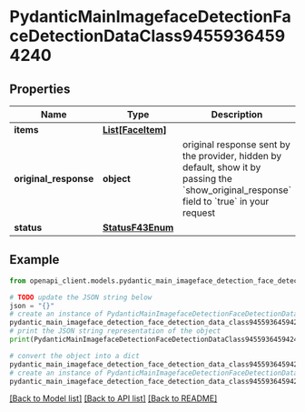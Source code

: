 # PydanticMainImagefaceDetectionFaceDetectionDataClass94559364594240


## Properties

Name | Type | Description | Notes
------------ | ------------- | ------------- | -------------
**items** | [**List[FaceItem]**](FaceItem.md) |  | [optional] 
**original_response** | **object** | original response sent by the provider, hidden by default, show it by passing the &#x60;show_original_response&#x60; field to &#x60;true&#x60; in your request | [optional] 
**status** | [**StatusF43Enum**](StatusF43Enum.md) |  | 

## Example

```python
from openapi_client.models.pydantic_main_imageface_detection_face_detection_data_class94559364594240 import PydanticMainImagefaceDetectionFaceDetectionDataClass94559364594240

# TODO update the JSON string below
json = "{}"
# create an instance of PydanticMainImagefaceDetectionFaceDetectionDataClass94559364594240 from a JSON string
pydantic_main_imageface_detection_face_detection_data_class94559364594240_instance = PydanticMainImagefaceDetectionFaceDetectionDataClass94559364594240.from_json(json)
# print the JSON string representation of the object
print(PydanticMainImagefaceDetectionFaceDetectionDataClass94559364594240.to_json())

# convert the object into a dict
pydantic_main_imageface_detection_face_detection_data_class94559364594240_dict = pydantic_main_imageface_detection_face_detection_data_class94559364594240_instance.to_dict()
# create an instance of PydanticMainImagefaceDetectionFaceDetectionDataClass94559364594240 from a dict
pydantic_main_imageface_detection_face_detection_data_class94559364594240_form_dict = pydantic_main_imageface_detection_face_detection_data_class94559364594240.from_dict(pydantic_main_imageface_detection_face_detection_data_class94559364594240_dict)
```
[[Back to Model list]](../README.md#documentation-for-models) [[Back to API list]](../README.md#documentation-for-api-endpoints) [[Back to README]](../README.md)


